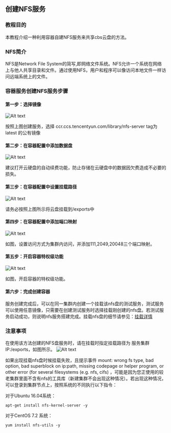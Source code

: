 ## 创建NFS服务

### 教程目的
本教程介绍一种利用容器自建NFS服务来共享cbs云盘的方法。

### NFS简介
NFS是Network File System的简写,即网络文件系统。NFS允许一个系统在网络上与他人共享目录和文件。通过使用NFS，用户和程序可以像访问本地文件一样访问远端系统上的文件。

### 容器服务创建NFS服务步骤

#### 第一步：选择镜像

![Alt text](https://mc.qcloudimg.com/static/img/6238482728fbffc531c9b029bcf78eff/image.png)

按照上图创建服务，选择 ccr.ccs.tencentyun.com/library/nfs-server tag为latest 的公有镜像

#### 第二步：在容器配置中添加数据盘

![Alt text](https://mc.qcloudimg.com/static/img/89ad7eed50c60acb52c2769f5886e809/image.png)

建议打开云硬盘的自动续费功能，防止存储在云硬盘中的数据因欠费造成不必要的损失。

#### 第三步：在容器配置中设置挂载路径

![Alt text](https://mc.qcloudimg.com/static/img/a54be48bcbe8e24410361b5a2860c43f/image.png)

请务必按照上图所示将云盘挂载到/exports中

#### 第四步：在容器配置中添加端口映射

![Alt text](https://mc.qcloudimg.com/static/img/821631db6da25f46a4446d947c66cdde/image.png)

如图，设置访问方式为集群内访问，并添加111,2049,20048三个端口映射。

#### 第五步：开启容器特权级功能
![Alt text](https://mc.qcloudimg.com/static/img/1a739ddd2e4933285af85954c4c59aea/image.png)

如图，开启容器的特权级功能。

#### 第六步：完成创建容器

服务创建完成后，可以在同一集群内创建一个挂载该nfs盘的测试服务，测试服务可以使用任意镜像，只需要在创建测试服务时选择挂载刚创建的nfs盘。若测试服务启动成功，则说明nfs服务搭建完成。挂载nfs盘的细节请参见：[挂载详情](https://www.qcloud.com/document/product/457/9112)

### 注意事项

在使用该方法创建的NFS盘服务时，请在挂载时指定挂载路径为 服务集群IP:/exports，如图所示。
![Alt text](https://mc.qcloudimg.com/static/img/c1f4835904370122094124950cb0df37/image.png)

如果出现挂载nfs盘时候挂载失败，且提示事件 mount: wrong fs type, bad option, bad superblock on ip:path, missing codepage or helper program, or other error (for several filesystems (e.g. nfs, cifs) ，可能是因为您正使用的较老集群里面不含有nfs的工具库（新建集群不会出现这种情况）。若出现这种情况，可以登录到集群节点上，按照系统的不同执行以下指令：

对于Ubuntu 16.04系统：  
```shell
apt-get install nfs-kernel-server -y
``` 
对于CentOS 7.2 系统：  
```shell
yum install nfs-utils -y
``` 
